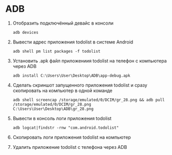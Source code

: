 # ADB

 1. Отобразить подключённый девайс в консоли 
 
    ```adb devices```
 
 2. Вывести адрес приложения todolist в системе Android 
 
    ```adb shell pm list packages -f todolist```
 
 3. Установить .apk файл приложениия todolist на телефон с компьютера через  ADB 
 
    ```adb install C:\Users\User\Desktop\ADB\app-debug.apk```
 
 4. Сделать скриншот запущенного приложения todolist и сразу скопировать на компьютер в одной команде 
 
    ```adb shell screencap /storage/emulated/0/DCIM/gr_28.png && adb pull /storage/emulated/0/DCIM/gr_28.png  C:\Users\User\Desktop\ADB\gr_28.png```
 
 5. Вывести в консоль логи приложения todolist
 
    ```adb logcat|findstr -rnw "com.android.todolist"```
    
 7. Скопировать логи приложения todolist на компьютер
 
 9. Удалить приложение todolist с телефона через ADB
